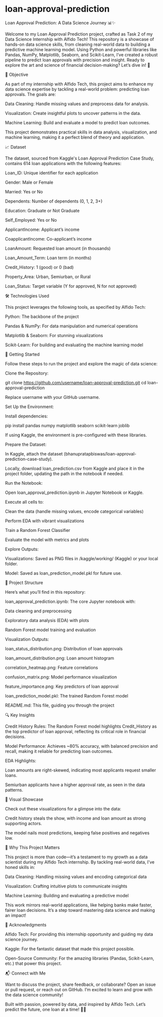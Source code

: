 # loan-approval-prediction
Loan Approval Prediction: A Data Science Journey 📊✨

Welcome to my Loan Approval Prediction project, crafted as Task 2 of my Data Science Internship with Alfido Tech! This repository is a showcase of hands-on data science skills, from cleaning real-world data to building a predictive machine learning model. Using Python and powerful libraries like Pandas, NumPy, Matplotlib, Seaborn, and Scikit-Learn, I’ve created a robust pipeline to predict loan approvals with precision and insight. Ready to explore the art and science of financial decision-making? Let’s dive in! 🚀

🎯 Objective

As part of my internship with Alfido Tech, this project aims to enhance my data science expertise by tackling a real-world problem: predicting loan approvals. The goals are:





Data Cleaning: Handle missing values and preprocess data for analysis.



Visualization: Create insightful plots to uncover patterns in the data.



Machine Learning: Build and evaluate a model to predict loan outcomes.

This project demonstrates practical skills in data analysis, visualization, and machine learning, making it a perfect blend of theory and application.

📈 Dataset

The dataset, sourced from Kaggle's Loan Approval Prediction Case Study, contains 614 loan applications with the following features:





Loan_ID: Unique identifier for each application



Gender: Male or Female



Married: Yes or No



Dependents: Number of dependents (0, 1, 2, 3+)



Education: Graduate or Not Graduate



Self_Employed: Yes or No



ApplicantIncome: Applicant’s income



CoapplicantIncome: Co-applicant’s income



LoanAmount: Requested loan amount (in thousands)



Loan_Amount_Term: Loan term (in months)



Credit_History: 1 (good) or 0 (bad)



Property_Area: Urban, Semiurban, or Rural



Loan_Status: Target variable (Y for approved, N for not approved)

🛠️ Technologies Used

This project leverages the following tools, as specified by Alfido Tech:





Python: The backbone of the project



Pandas & NumPy: For data manipulation and numerical operations



Matplotlib & Seaborn: For stunning visualizations



Scikit-Learn: For building and evaluating the machine learning model

🚀 Getting Started

Follow these steps to run the project and explore the magic of data science:





Clone the Repository:

git clone https://github.com/username/loan-approval-prediction.git
cd loan-approval-prediction

Replace username with your GitHub username.



Set Up the Environment:





Install dependencies:

pip install pandas numpy matplotlib seaborn scikit-learn joblib



If using Kaggle, the environment is pre-configured with these libraries.



Prepare the Dataset:





In Kaggle, attach the dataset (bhanupratapbiswas/loan-approval-prediction-case-study).



Locally, download loan_prediction.csv from Kaggle and place it in the project folder, updating the path in the notebook if needed.



Run the Notebook:





Open loan_approval_prediction.ipynb in Jupyter Notebook or Kaggle.



Execute all cells to:





Clean the data (handle missing values, encode categorical variables)



Perform EDA with vibrant visualizations



Train a Random Forest Classifier



Evaluate the model with metrics and plots



Explore Outputs:





Visualizations: Saved as PNG files in /kaggle/working/ (Kaggle) or your local folder.



Model: Saved as loan_prediction_model.pkl for future use.

📂 Project Structure

Here’s what you’ll find in this repository:





loan_approval_prediction.ipynb: The core Jupyter notebook with:





Data cleaning and preprocessing



Exploratory data analysis (EDA) with plots



Random Forest model training and evaluation



Visualization Outputs:





loan_status_distribution.png: Distribution of loan approvals



loan_amount_distribution.png: Loan amount histogram



correlation_heatmap.png: Feature correlations



confusion_matrix.png: Model performance visualization



feature_importance.png: Key predictors of loan approval



loan_prediction_model.pkl: The trained Random Forest model



README.md: This file, guiding you through the project

🔍 Key Insights





Credit History Rules: The Random Forest model highlights Credit_History as the top predictor of loan approval, reflecting its critical role in financial decisions.



Model Performance: Achieves ~80% accuracy, with balanced precision and recall, making it reliable for predicting loan outcomes.



EDA Highlights:





Loan amounts are right-skewed, indicating most applicants request smaller loans.



Semiurban applicants have a higher approval rate, as seen in the data patterns.

🎨 Visual Showcase

Check out these visualizations for a glimpse into the data:

Credit history steals the show, with income and loan amount as strong supporting actors.

The model nails most predictions, keeping false positives and negatives low.

🌟 Why This Project Matters

This project is more than code—it’s a testament to my growth as a data scientist during my Alfido Tech internship. By tackling real-world data, I’ve honed skills in:





Data Cleaning: Handling missing values and encoding categorical data



Visualization: Crafting intuitive plots to communicate insights



Machine Learning: Building and evaluating a predictive model

This work mirrors real-world applications, like helping banks make faster, fairer loan decisions. It’s a step toward mastering data science and making an impact!

🙌 Acknowledgments





Alfido Tech: For providing this internship opportunity and guiding my data science journey.



Kaggle: For the fantastic dataset that made this project possible.



Open-Source Community: For the amazing libraries (Pandas, Scikit-Learn, etc.) that power this project.

📬 Connect with Me

Want to discuss the project, share feedback, or collaborate? Open an issue or pull request, or reach out on GitHub. I’m excited to learn and grow with the data science community!

Built with passion, powered by data, and inspired by Alfido Tech. Let’s predict the future, one loan at a time! 💼✨
